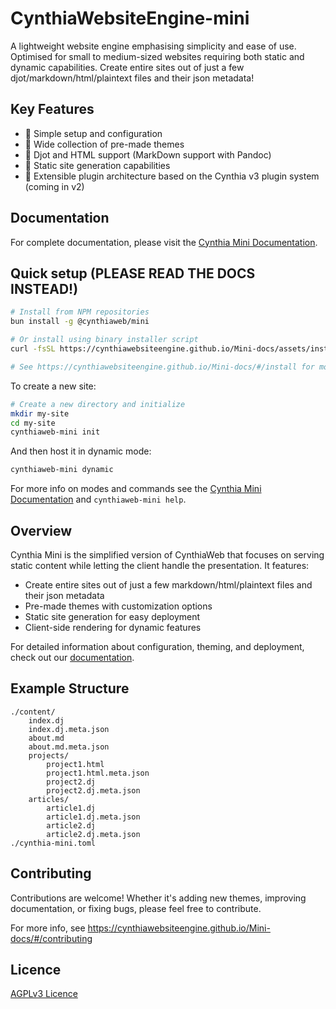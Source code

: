 # CynthiaWebsiteEngine-mini

A lightweight website engine emphasising simplicity and ease of use. Optimised for small to medium-sized websites requiring both static and dynamic capabilities.
Create entire sites out of just a few djot/markdown/html/plaintext files and their json metadata!

## Key Features

- 🚀 Simple setup and configuration
- 🎨 Wide collection of pre-made themes
- 📝 Djot and HTML support (MarkDown support with Pandoc)
- 🔧 Static site generation capabilities
- 🔌 Extensible plugin architecture based on the Cynthia v3 plugin system (coming in v2)

## Documentation

For complete documentation, please visit the [Cynthia Mini Documentation](https://cynthiawebsiteengine.github.io/Mini-docs/#/).

## Quick setup (PLEASE READ THE DOCS INSTEAD!)

```sh
# Install from NPM repositories
bun install -g @cynthiaweb/mini

# Or install using binary installer script
curl -fsSL https://cynthiawebsiteengine.github.io/Mini-docs/assets/install.sh | bash

# See https://cynthiawebsiteengine.github.io/Mini-docs/#/install for more
```

To create a new site:

```sh
# Create a new directory and initialize
mkdir my-site
cd my-site
cynthiaweb-mini init
```

And then host it in dynamic mode:

```sh
cynthiaweb-mini dynamic
```

For more info on modes and commands see the [Cynthia Mini Documentation](https://cynthiawebsiteengine.github.io/Mini-docs/#/) and `cynthiaweb-mini help`.

## Overview

Cynthia Mini is the simplified version of CynthiaWeb that focuses on serving static content while letting the client handle the presentation. It features:

- Create entire sites out of just a few markdown/html/plaintext files and their json metadata
- Pre-made themes with customization options
- Static site generation for easy deployment
- Client-side rendering for dynamic features

For detailed information about configuration, theming, and deployment, check out our [documentation](https://cynthiawebsiteengine.github.io/Mini-docs/#/).

## Example Structure

```directory
./content/
    index.dj
    index.dj.meta.json
    about.md
    about.md.meta.json
    projects/
        project1.html
        project1.html.meta.json
        project2.dj
        project2.dj.meta.json
    articles/
        article1.dj
        article1.dj.meta.json
        article2.dj
        article2.dj.meta.json
./cynthia-mini.toml
```

## Contributing

Contributions are welcome! Whether it's adding new themes, improving documentation, or fixing bugs, please feel free to contribute.

For more info, see <https://cynthiawebsiteengine.github.io/Mini-docs/#/contributing>

## Licence

[AGPLv3 Licence](LICENSE)
